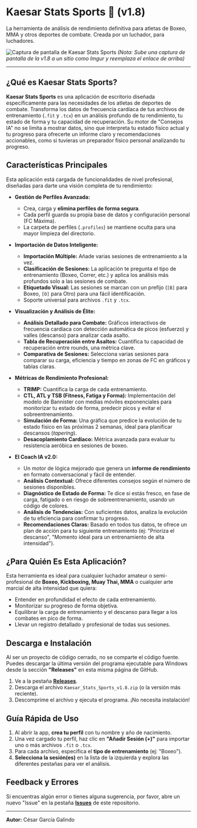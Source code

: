 # Kaesar Stats Sports 🥊 (v1.8)

La herramienta de análisis de rendimiento definitiva para atletas de Boxeo, MMA y otros deportes de combate. Creada por un luchador, para luchadores.

![Captura de pantalla de Kaesar Stats Sports](https://i.imgur.com/tu-enlace-de-captura.png)
*(Nota: Sube una captura de pantalla de la v1.8 a un sitio como Imgur y reemplaza el enlace de arriba)*

---

## ¿Qué es Kaesar Stats Sports?

**Kaesar Stats Sports** es una aplicación de escritorio diseñada específicamente para las necesidades de los atletas de deportes de combate. Transforma los datos de frecuencia cardíaca de tus archivos de entrenamiento (`.fit` y `.tcx`) en un análisis profundo de tu rendimiento, tu estado de forma y tu capacidad de recuperación. Su motor de "Consejos IA" no se limita a mostrar datos, sino que interpreta tu estado físico actual y tu progreso para ofrecerte un informe claro y recomendaciones accionables, como si tuvieras un preparador físico personal analizando tu progreso.

## Características Principales

Esta aplicación está cargada de funcionalidades de nivel profesional, diseñadas para darte una visión completa de tu rendimiento:

* **Gestión de Perfiles Avanzada:**
    * Crea, carga y **elimina perfiles de forma segura**.
    * Cada perfil guarda su propia base de datos y configuración personal (FC Máxima).
    * La carpeta de perfiles (`.profiles`) se mantiene oculta para una mayor limpieza del directorio.

* **Importación de Datos Inteligente:**
    * **Importación Múltiple:** Añade varias sesiones de entrenamiento a la vez.
    * **Clasificación de Sesiones:** La aplicación te pregunta el tipo de entrenamiento (Boxeo, Correr, etc.) y aplica los análisis más profundos solo a las sesiones de combate.
    * **Etiquetado Visual:** Las sesiones se marcan con un prefijo (`[B]` para Boxeo, `[O]` para Otro) para una fácil identificación.
    * Soporte universal para archivos `.fit` y `.tcx`.

* **Visualización y Análisis de Élite:**
    * **Análisis Detallado para Combate:** Gráficos interactivos de frecuencia cardíaca con detección automática de picos (esfuerzo) y valles (descanso) para analizar cada asalto.
    * **Tabla de Recuperación entre Asaltos:** Cuantifica tu capacidad de recuperación entre rounds, una métrica clave.
    * **Comparativa de Sesiones:** Selecciona varias sesiones para comparar su carga, eficiencia y tiempo en zonas de FC en gráficos y tablas claras.

* **Métricas de Rendimiento Profesional:**
    * **TRIMP:** Cuantifica la carga de cada entrenamiento.
    * **CTL, ATL y TSB (Fitness, Fatiga y Forma):** Implementación del modelo de Bannister con medias móviles exponenciales para monitorizar tu estado de forma, predecir picos y evitar el sobreentrenamiento.
    * **Simulación de Forma:** Una gráfica que predice la evolución de tu estado físico en las próximas 2 semanas, ideal para planificar descansos (*tapering*).
    * **Desacoplamiento Cardíaco:** Métrica avanzada para evaluar tu resistencia aeróbica en sesiones de boxeo.

* **El Coach IA v2.0:**
    * Un motor de lógica mejorado que genera un **informe de rendimiento** en formato conversacional y fácil de entender.
    * **Análisis Contextual:** Ofrece diferentes consejos según el número de sesiones disponibles.
    * **Diagnóstico de Estado de Forma:** Te dice si estás fresco, en fase de carga, fatigado o en riesgo de sobreentrenamiento, usando un código de colores.
    * **Análisis de Tendencias:** Con suficientes datos, analiza la evolución de tu eficiencia para confirmar tu progreso.
    * **Recomendaciones Claras:** Basado en todos tus datos, te ofrece un plan de acción para tu siguiente entrenamiento (ej: "Prioriza el descanso", "Momento ideal para un entrenamiento de alta intensidad").

## ¿Para Quién Es Esta Aplicación?

Esta herramienta es ideal para cualquier luchador amateur o semi-profesional de **Boxeo, Kickboxing, Muay Thai, MMA** o cualquier arte marcial de alta intensidad que quiera:
* Entender en profundidad el efecto de cada entrenamiento.
* Monitorizar su progreso de forma objetiva.
* Equilibrar la carga de entrenamiento y el descanso para llegar a los combates en pico de forma.
* Llevar un registro detallado y profesional de todas sus sesiones.

## Descarga e Instalación

Al ser un proyecto de código cerrado, no se comparte el código fuente. Puedes descargar la última versión del programa ejecutable para Windows desde la sección **"Releases"** en esta misma página de GitHub.

1.  Ve a la pestaña **[Releases](https://github.com/tu-usuario/tu-repositorio/releases)**.
2.  Descarga el archivo `Kaesar_Stats_Sports_v1.8.zip` (o la versión más reciente).
3.  Descomprime el archivo y ejecuta el programa. ¡No necesita instalación!

## Guía Rápida de Uso

1.  Al abrir la app, **crea tu perfil** con tu nombre y año de nacimiento.
2.  Una vez cargado tu perfil, haz clic en **"Añadir Sesión (+)"** para importar uno o más archivos `.fit` o `.tcx`.
3.  Para cada archivo, especifica el **tipo de entrenamiento** (ej: "Boxeo").
4.  **Selecciona la sesión(es)** en la lista de la izquierda y explora las diferentes pestañas para ver el análisis.

## Feedback y Errores

Si encuentras algún error o tienes alguna sugerencia, por favor, abre un nuevo "Issue" en la pestaña **[Issues](https://github.com/tu-usuario/tu-repositorio/issues)** de este repositorio.

---

**Autor:** César García Galindo
